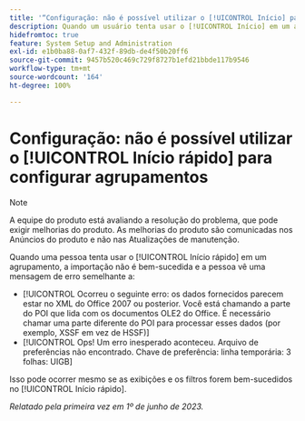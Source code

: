 ```yaml
---
title: '“Configuração: não é possível utilizar o [!UICONTROL Início] para configurar agrupamentos”'
description: Quando um usuário tenta usar o [!UICONTROL Início] em um agrupamento, a importação não é bem-sucedida e uma mensagem de erro é exibida.
hidefromtoc: true
feature: System Setup and Administration
exl-id: e1b0ba88-0af7-432f-89db-de4f50b20ff6
source-git-commit: 9457b520c469c729f8727b1efd21bbde117b9546
workflow-type: tm+mt
source-wordcount: '164'
ht-degree: 100%

---
```


# Configuração: não é possível utilizar o [!UICONTROL Início rápido] para configurar agrupamentos

>[!NOTE]
>
>A equipe do produto está avaliando a resolução do problema, que pode exigir melhorias do produto. As melhorias do produto são comunicadas nos Anúncios do produto e não nas Atualizações de manutenção.

Quando uma pessoa tenta usar o [!UICONTROL Início rápido] em um agrupamento, a importação não é bem-sucedida e a pessoa vê uma mensagem de erro semelhante a:

* [!UICONTROL Ocorreu o seguinte erro: os dados fornecidos parecem estar no XML do Office 2007 ou posterior. Você está chamando a parte do POI que lida com os documentos OLE2 do Office. É necessário chamar uma parte diferente do POI para processar esses dados (por exemplo, XSSF em vez de HSSF)]
* [!UICONTROL Ops! Um erro inesperado aconteceu. Arquivo de preferências não encontrado. Chave de preferência: linha temporária: 3 folhas: UIGB]

Isso pode ocorrer mesmo se as exibições e os filtros forem bem-sucedidos no [!UICONTROL Início rápido].

_Relatado pela primeira vez em 1º de junho de 2023._
